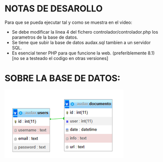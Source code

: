 # NOTAS DE DESAROLLO
Para que se pueda ejecutar tal y como se muestra en el video:
* Se debe modificar la linea 4 del fichero controlador/controlador.php los parametros de la base de datos.
* Se tiene que subir la base de datos audax.sql tambien a un servidor SQL.
* Es esencial tener PHP para que funcione la web. (preferiblemente 8.1) [no se a testeado el codigo en otras versiones]

# SOBRE LA BASE DE DATOS:
![RELACION DE LA BASE DE DATOS](DBRelaciones.png "RELACION DE LA BASE DE DATOS")
